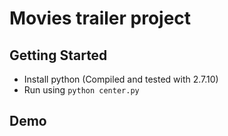 # Movies trailer project

## Getting Started
* Install python (Compiled and tested with 2.7.10)
* Run using `python center.py`

## Demo 
